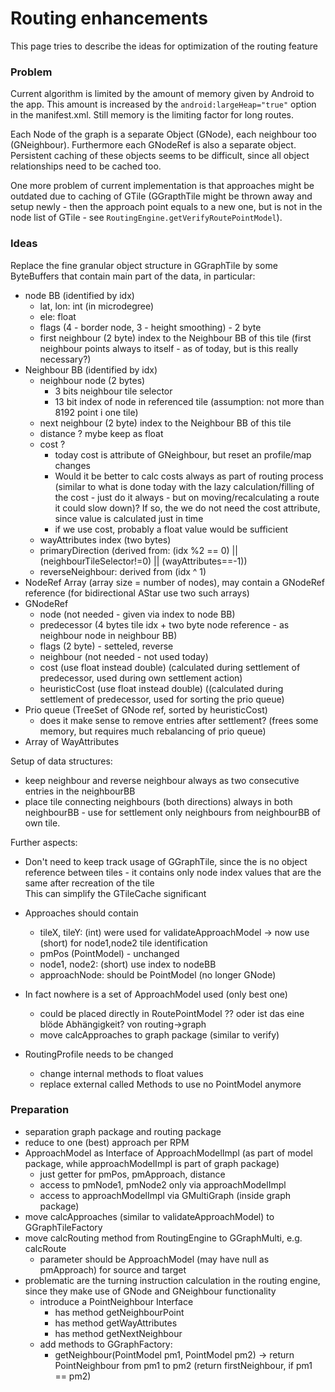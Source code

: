 # Routing enhancements

This page tries to describe the ideas for optimization of the routing feature

### Problem

Current algorithm is limited by the amount of memory given by Android to the app.
This amount is increased by the `android:largeHeap="true"` option in the manifest.xml.
Still memory is the limiting factor for long routes.

Each Node of the graph is a separate Object (GNode), each neighbour too (GNeighbour). Furthermore each GNodeRef is also a separate object.
Persistent caching of these objects seems to be difficult, since all object relationships need to be cached too.

One more problem of current implementation is that approaches might be outdated due to caching of GTile (GGrapthTile might be thrown away and setup newly - then 
the approach point equals to a new one, but is not in the node list of GTile - see `RoutingEngine.getVerifyRoutePointModel`).

### Ideas

Replace the fine granular object structure in GGraphTile by some ByteBuffers that contain main part of the data, in particular:
- node BB (identified by idx)
  - lat, lon: int (in microdegree)
  - ele: float
  - flags (4 - border node, 3 - height smoothing) - 2 byte
  - first neighbour (2 byte)  index to the Neighbour BB of this tile (first neighbour points always to itself - as of today, but is this really necessary?)  
- Neighbour BB (identified by idx)
  - neighbour node (2 bytes)
    - 3 bits neighbour tile selector
    - 13 bit index of node in referenced tile (assumption: not more than 8192 point i one tile)
  - next neighbour (2 byte) index to the Neighbour BB of this tile
  - distance ? mybe keep as float
  - cost ?
    - today cost is attribute of GNeighbour, but reset an profile/map changes
    - Would it be better to calc costs always as part of routing process (similar to what is done today with the lazy calculation/filling of the cost - just do it always - but on moving/recalculating a route it could slow down)? 
      If so, the we do not need the cost attribute, since value is calculated just in time
    - if we use cost, probably a float value would be sufficient
  - wayAttributes index (two bytes) 
  - primaryDirection (derived from: (idx %2 == 0) || (neighbourTileSelector!=0) || (wayAttributes==-1))
  - reverseNeighbour: derived from (idx ^ 1)
- NodeRef Array (array size = number of nodes), may contain a GNodeRef reference (for bidirectional AStar use two such arrays)
- GNodeRef
  - node  (not needed - given via index to node BB)
  - predecessor (4 bytes tile idx + two byte node reference - as neighbour node in neighbour BB)
  - flags (2 byte)  - setteled, reverse
  - neighbour (not needed - not used today)
  - cost (use float instead double) (calculated during settlement of predecessor, used during own settlement action)
  - heuristicCost (use float instead double) ((calculated during settlement of predecessor, used for sorting the prio queue)
- Prio queue (TreeSet of GNode ref, sorted by heuristicCost)
  - does it make sense to remove entries after settlement? (frees some memory, but requires much rebalancing of prio queue)
- Array of WayAttributes

Setup of data structures:
- keep neighbour and reverse neighbour always as two consecutive entries in the neighbourBB
- place tile connecting neighbours (both directions) always in both neighbourBB - use for settlement only neighbours from neighbourBB of own tile.

Further aspects:
- Don't need to keep track usage of GGraphTile, since the is no object reference between tiles - it contains only node index values that are the same 
  after recreation of the tile  
  This can simplify the GTileCache significant
- Approaches should contain
  - tileX, tileY: (int) were used for validateApproachModel -> now use (short) for node1,node2 tile identification
  - pmPos (PointModel) - unchanged
  - node1, node2: (short) use index to nodeBB 
  - approachNode: should be PointModel (no longer GNode)
- In fact nowhere is a set of ApproachModel used (only best one)
  - could be placed directly in RoutePointModel ?? oder ist das eine blöde Abhängigkeit? von routing->graph
  - move calcApproaches to graph package (similar to verify)
  
- RoutingProfile needs to be changed
  - change internal methods to float values
  - replace external called Methods to use no PointModel anymore

### Preparation

- separation graph package and routing package
- reduce to one (best) approach per RPM
- ApproachModel as Interface of ApproachModelImpl (as part of model package, while approachModelImpl is part of graph package)
  - just getter for pmPos, pmApproach, distance
  - access to pmNode1, pmNode2 only via approachModelImpl
  - access to approachModelImpl via GMultiGraph (inside graph package) 
- move calcApproaches (similar to validateApproachModel) to GGraphTileFactory
- move calcRouting method from RoutingEngine to GGraphMulti, e.g. calcRoute
  - parameter should be ApproachModel (may have null as pmApproach) for source and target
- problematic are the turning instruction calculation in the routing engine, since they make use of GNode and GNeighbour functionality
  - introduce a PointNeighbour Interface
    - has method getNeighbourPoint
    - has method getWayAttributes
    - has method getNextNeighbour
  - add methods to GGraphFactory:
    - getNeighbour(PointModel pm1, PointModel pm2) -> return PointNeighbour from pm1 to pm2
      (return firstNeighbour, if pm1 == pm2)
  